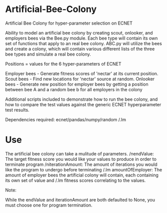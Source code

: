 # Artificial-Bee-Colony
Artificial Bee Colony for hyper-parameter selection on ECNET

Ability to model an artificial bee colony by creating scout, onlooker, and employers bees via the Bee.py module. Each bee type will
contain its own set of functions that apply to an real bee colony. ABC.py will utilize the bees and create a colony, which will contain
various different lists of the three bee types and simulate a real bee colony. 

Positions = values for the 6 hyper-parameters of ECNET

Employer bees - Generate fitness scores of 'nectar' at its current position.
Scout bees - Find new locations for 'nectar' source at random.
Onlooker bees - Generate new position for employer bees by getting a position between bee A and a random bee b for all employers in the colony

Additional scripts included to demonstrate how to run the bee colony, and how to compare the test values against the generic ECNET hyperparameter test results.

Dependencies required: 
ecnet/pandas/numpy/random
/.lm
# Use

The artificial bee colony can take a mulitude of parameters. 
/nendValue: The target fitness score you would like your values to produce in order to terminate program
/niterationAmount: The amount of iterations you would like the program to undergo before terminating
/.lm amountOfEmployer: The amount of employer bees the artificial colony will contain, each containing its own set of value and /.lm fitness scores correlating to the values.

Note:

While the endValue and iterationAmount are both defaulted to None, you must choose one for program termination.
